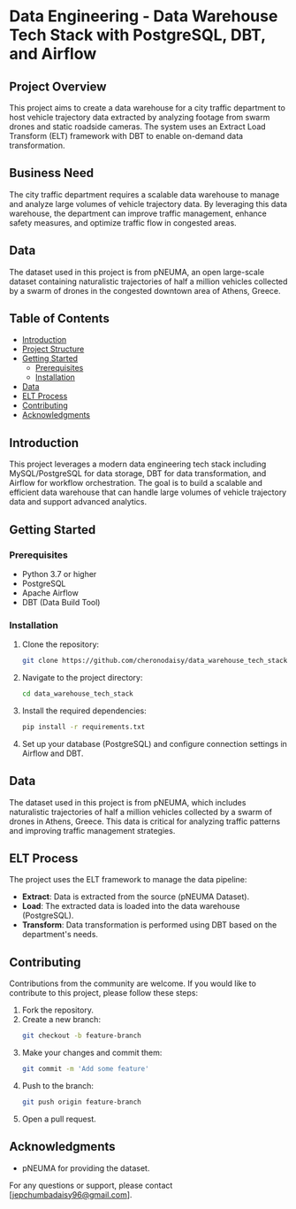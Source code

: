# Data Engineering - Data Warehouse Tech Stack with PostgreSQL, DBT, and Airflow

## Project Overview

This project aims to create a data warehouse for a city traffic department to host vehicle trajectory data extracted by analyzing footage from swarm drones and static roadside cameras. The system uses an Extract Load Transform (ELT) framework with DBT to enable on-demand data transformation.

## Business Need

The city traffic department requires a scalable data warehouse to manage and analyze large volumes of vehicle trajectory data. By leveraging this data warehouse, the department can improve traffic management, enhance safety measures, and optimize traffic flow in congested areas.

## Data

The dataset used in this project is from pNEUMA, an open large-scale dataset containing naturalistic trajectories of half a million vehicles collected by a swarm of drones in the congested downtown area of Athens, Greece.

## Table of Contents

- [Introduction](#introduction)
- [Project Structure](#project-structure)
- [Getting Started](#getting-started)
  - [Prerequisites](#prerequisites)
  - [Installation](#installation)
- [Data](#data)
- [ELT Process](#elt-process)
- [Contributing](#contributing)
- [Acknowledgments](#acknowledgments)

## Introduction

This project leverages a modern data engineering tech stack including MySQL/PostgreSQL for data storage, DBT for data transformation, and Airflow for workflow orchestration. The goal is to build a scalable and efficient data warehouse that can handle large volumes of vehicle trajectory data and support advanced analytics.

## Getting Started

### Prerequisites

- Python 3.7 or higher
- PostgreSQL
- Apache Airflow
- DBT (Data Build Tool)

### Installation

1. Clone the repository:
    ```sh
    git clone https://github.com/cheronodaisy/data_warehouse_tech_stack.git
    ```
2. Navigate to the project directory:
    ```sh
    cd data_warehouse_tech_stack
    ```
3. Install the required dependencies:
    ```sh
    pip install -r requirements.txt
    ```
4. Set up your database (PostgreSQL) and configure connection settings in Airflow and DBT.

## Data

The dataset used in this project is from pNEUMA, which includes naturalistic trajectories of half a million vehicles collected by a swarm of drones in Athens, Greece. This data is critical for analyzing traffic patterns and improving traffic management strategies.

## ELT Process

The project uses the ELT framework to manage the data pipeline:

- **Extract**: Data is extracted from the source (pNEUMA Dataset).
- **Load**: The extracted data is loaded into the data warehouse (PostgreSQL).
- **Transform**: Data transformation is performed using DBT based on the department's needs.

## Contributing

Contributions from the community are welcome. If you would like to contribute to this project, please follow these steps:

1. Fork the repository.
2. Create a new branch:
    ```sh
    git checkout -b feature-branch
    ```
3. Make your changes and commit them:
    ```sh
    git commit -m 'Add some feature'
    ```
4. Push to the branch:
    ```sh
    git push origin feature-branch
    ```
5. Open a pull request.

## Acknowledgments

- pNEUMA for providing the dataset.

For any questions or support, please contact [jepchumbadaisy96@gmail.com].
